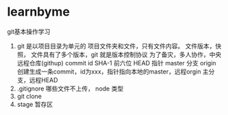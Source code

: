 # learnbyme
git基本操作学习

1. git 是以项目目录为单元的
项目文件夹和文件，只有文件内容。
文件版本，快照，
文件具有了多个版本，git 就是版本控制协议
为了备灾，多人协作，中央远程仓库(githup)
commit id SHA-1 前六位
HEAD 指针 master 分支 origin
创建生成一条commit，id为xxx，指针指向本地的master，远程orgin 主分支，远程HEAD
2. .gitignore 哪些文件不上传，
node 类型
3. git clone 
4. stage 暂存区